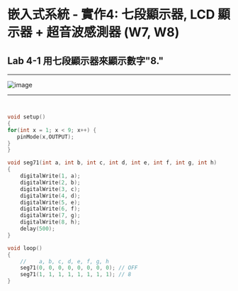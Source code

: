#   嵌入式系統 - 實作4: 七段顯示器, LCD 顯示器 + 超音波感測器 (W7, W8) 

##  Lab 4-1 用七段顯示器來顯示數字"8."

---

![image](https://user-images.githubusercontent.com/63353432/137609505-6f54e8f9-f244-4fe1-aef1-fbd33bc470ea.png)

---

````C


void setup()
{
for(int x = 1; x < 9; x++) {
   pinMode(x,OUTPUT);
}
}

void seg71(int a, int b, int c, int d, int e, int f, int g, int h)
{
	digitalWrite(1, a);
	digitalWrite(2, b);
	digitalWrite(3, c);
	digitalWrite(4, d);
	digitalWrite(5, e);
	digitalWrite(6, f);
	digitalWrite(7, g);
	digitalWrite(8, h);
	delay(500);
}

void loop()
{
	//    a, b, c, d, e, f, g, h
	seg71(0, 0, 0, 0, 0, 0, 0, 0); // OFF
	seg71(1, 1, 1, 1, 1, 1, 1, 1); // 8
}
````
